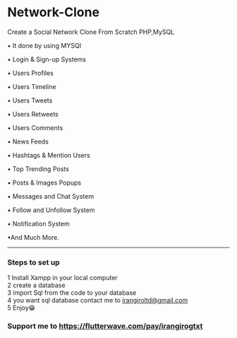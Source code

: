 # Network-Clone
Create a Social Network Clone From Scratch PHP,MySQL

• It done by using MYSQI

• Login & Sign-up Systems 

• Users Profiles

• Users Timeline

• Users Tweets

• Users Retweets

• Users Comments

• News Feeds

• Hashtags & Mention Users

• Top Trending Posts

• Posts & Images Popups

• Messages and Chat System

• Follow and Unfollow System

• Notification System

•And Much More.



---


### Steps to set up

1 Install Xampp in your local computer<br>
2 create a database <br>
3 import Sql from the code to your database<br>
4 you want sql database contact me to irangiroltd@gmail.com<br>
5 Enjoy😁


### Support me to https://flutterwave.com/pay/irangirogtxt
